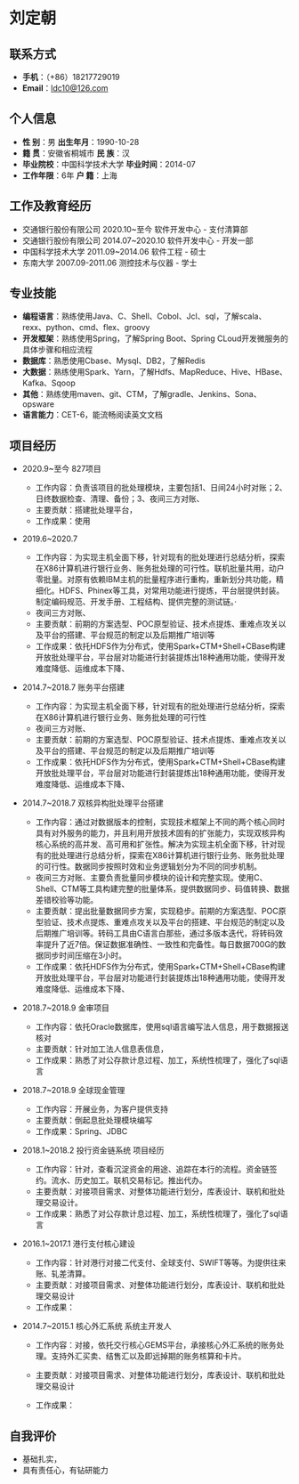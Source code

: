 # 刘定朝

## 联系方式

- **手机**：（+86）18217729019
- **Email**：ldc10@126.com

## 个人信息

- **性		别**：男                                                                   **出生年月**：1990-10-28  
- **籍		贯**：安徽省桐城市                                                 **民		族**：汉 
- **毕业院校**：中国科学技术大学                                           **毕业时间**：2014-07
- **工作年限**：6年                                                                  **户		籍**：上海                 

## 工作及教育经历

- 交通银行股份有限公司							2020.10~至今						软件开发中心 - 支付清算部
- 交通银行股份有限公司							2014.07~2020.10				软件开发中心 - 开发一部
- 中国科学技术大学							       2011.09~2014.06					软件工程 - 硕士
- 东南大学                                                 2007.09-2011.06					测控技术与仪器 - 学士

## 专业技能

- **编程语言**：熟练使用Java、C、Shell、Cobol、Jcl、sql，了解scala、rexx、python、cmd、flex、groovy
- **开发框架**：熟练使用Spring，了解Spring Boot、Spring CLoud开发微服务的具体步骤和相应流程
- **数据库**：熟悉使用Cbase、Mysql、DB2，了解Redis
- **大数据**：熟练使用Spark、Yarn，了解Hdfs、MapReduce、Hive、HBase、Kafka、Sqoop
- **其他**：熟练使用maven、git、CTM，了解gradle、Jenkins、Sona、opsware
- **语言能力**：CET-6，能流畅阅读英文文档

## 项目经历

- 2020.9~至今 827项目
  
  - 工作内容：负责该项目的批处理模块，主要包括1、日间24小时对账；2、日终数据检查、清理、备份；3、夜间三方对账、
  - 主要贡献：搭建批处理平台，
  - 工作成果：使用
  
- 2019.6~2020.7  

  - 工作内容：为实现主机全面下移，针对现有的批处理进行总结分析，探索在X86计算机进行银行业务、账务批处理的可行性。联机批量共用，动户零批量。对原有依赖IBM主机的批量程序进行重构，重新划分共功能，精细化。HDFS、Phinex等工具，对常用功能进行提炼，平台层提供封装。制定编码规范、开发手册、工程结构、提供完整的测试链。·
  - 夜间三方对账、
  - 主要贡献：前期的方案选型、POC原型验证、技术点提炼、重难点攻关以及平台的搭建、平台规范的制定以及后期推广培训等
  - 工作成果：依托HDFS作为分布式，使用Spark+CTM+Shell+CBase构建开放批处理平台，平台层对功能进行封装提炼出18种通用功能，使得开发难度降低、运维成本下降、

- 2014.7~2018.7 账务平台搭建

  - 工作内容：为实现主机全面下移，针对现有的批处理进行总结分析，探索在X86计算机进行银行业务、账务批处理的可行性
  - 夜间三方对账、
  - 主要贡献：前期的方案选型、POC原型验证、技术点提炼、重难点攻关以及平台的搭建、平台规范的制定以及后期推广培训等
  - 工作成果：依托HDFS作为分布式，使用Spark+CTM+Shell+CBase构建开放批处理平台，平台层对功能进行封装提炼出18种通用功能，使得开发难度降低、运维成本下降、

- 2014.7~2018.7 双核异构批处理平台搭建

  - 工作内容：通过对数据版本的控制，实现技术框架上不同的两个核心同时具有对外服务的能力，并且利用开放技术固有的扩张能力，实现双核异构核心系统的高并发、高可用和扩张性。解决为实现主机全面下移，针对现有的批处理进行总结分析，探索在X86计算机进行银行业务、账务批处理的可行性。数据同步按照时效和业务逻辑划分为不同的同步机制。
  - 夜间三方对账、主要负责批量同步模块的设计和完整实现。使用C、Shell、CTM等工具构建完整的批量体系，提供数据同步、码值转换、数据差错校验等功能。
  - 主要贡献：提出批量数据同步方案，实现稳步。前期的方案选型、POC原型验证、技术点提炼、重难点攻关以及平台的搭建、平台规范的制定以及后期推广培训等。转码工具由C语言白那些，通过多版本迭代，将转码效率提升了近7倍。保证数据准确性、一致性和完备性。每日数据700G的数据同步时间压缩在3小时。
  - 工作成果：依托HDFS作为分布式，使用Spark+CTM+Shell+CBase构建开放批处理平台，平台层对功能进行封装提炼出18种通用功能，使得开发难度降低、运维成本下降、

- 2018.7~2018.9 金审项目
  
  - 工作内容：依托Oracle数据库，使用sql语言编写法人信息，用于数据报送核对
  - 主要贡献：针对加工法人信息表信息，
  - 工作成果：熟悉了对公存款计息过程、加工，系统性梳理了，强化了sql语言
  
- 2018.7~2018.9 全球现金管理

  - 工作内容：开展业务，为客户提供支持
  - 主要贡献：倒起息批处理模块编写
  - 工作成果：Spring、JDBC

- 2018.1~2018.2 投行资金链系统  项目经历

  - 工作内容：针对，查看沉淀资金的用途、追踪在本行的流程。资金链签约。流水、历史加工。联机交易标记。推出代办。
  - 主要贡献：对接项目需求、对整体功能进行划分，库表设计、联机和批处理交易设计。
  - 工作成果：熟悉了对公存款计息过程、加工，系统性梳理了，强化了sql语言

- 2016.1~2017.1 港行支付核心建设

  - 工作内容：针对港行对接二代支付、全球支付、SWIFT等等。为提供往来账、轧差清算。
  - 主要贡献：对接项目需求、对整体功能进行划分，库表设计、联机和批处理交易设计
  - 工作成果：

- 2014.7~2015.1 核心外汇系统                                                                                                    系统主开发人

  - 工作内容：对接，依托交行核心GEMS平台，承接核心外汇系统的账务处理。支持外汇买卖、结售汇以及即远掉期的账务核算和卡片。

  - 主要贡献：对接项目需求、对整体功能进行划分，库表设计、联机和批处理交易设计
  - 工作成果：



## 自我评价



- 基础扎实，
- 具有责任心，有钻研能力